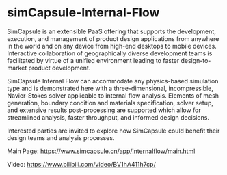 # simCapsule-Internal-Flow

SimCapsule is an extensible PaaS offering that supports the development, execution, and management of product design applications from anywhere in the world and on any device from high-end desktops to mobile devices. Interactive collaboration of geographically diverse development teams is facilitated by virtue of a unified environment leading to faster design-to-market product development.

SimCapsule Internal Flow can accommodate any physics-based simulation type and is demonstrated here with a three-dimensional, incompressible, Navier-Stokes solver applicable to internal flow analysis. Elements of mesh generation, boundary condition and materials specification, solver setup, and extensive results post-processing are supported which allow for streamlined analysis, faster throughput, and informed design decisions.

Interested parties are invited to explore how SimCapsule could benefit their design teams and analysis processes.

Main Page: https://www.simcapsule.cn/app/internalflow/main.html

Video: https://www.bilibili.com/video/BV1hA411h7cp/

